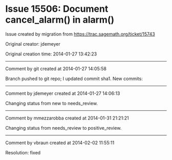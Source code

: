 # Issue 15506: Document cancel_alarm() in alarm()

Issue created by migration from https://trac.sagemath.org/ticket/15743

Original creator: jdemeyer

Original creation time: 2014-01-27 13:42:23




---

Comment by git created at 2014-01-27 14:05:58

Branch pushed to git repo; I updated commit sha1. New commits:


---

Comment by jdemeyer created at 2014-01-27 14:06:13

Changing status from new to needs_review.


---

Comment by mmezzarobba created at 2014-01-31 21:21:21

Changing status from needs_review to positive_review.


---

Comment by vbraun created at 2014-02-02 11:55:11

Resolution: fixed
